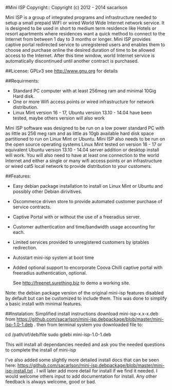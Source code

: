 #Mini ISP
Copyright:: Copyright (c) 2012 - 2014 sacarlson

Mini ISP is a group of integrated programs and infrastructure needed to setup a small prepaid WIFI or wired World Wide Internet network service.  It is designed to be used in short to medium term residence like Hotels or resort apartments where residences want a quick method to connect to the Internet from between 1 day to 3 months or longer.  Mini ISP provides captive portal redirected service to unregistered users and enables them to choose and purchase online the desired duration of time to be allowed access to the Internet.  After this time window, world Internet service is automatically discontinued until another contract is purchased.

##License:
 GPLv3 see http://www.gnu.org for details

##Requirments:
* Standard PC computer with at least 256meg ram and minimal 10Gig Hard disk.
* One or more Wifi access points or wired infrastructure for network distribution.
* Linux Mint version 16 - 17, Ubuntu version 13.10 - 14.04 have been tested, maybe others version will also work 

 Mini ISP software was designed to be run on a low power standard PC with as little as 256 meg ram and as little as 10gb available hard disk space partitioned to run on Linux Mint or Ubuntu. Mini ISP also needs to be run on the open source operating systems Linux Mint tested on version 16 - 17 or equivalent Ubuntu version 13.10 - 14.04 server addition or desktop install will work.  You will also need to have at least one connection to the world Internet and either a single or many wifi access points or an infrastructure or wired cat5 local network to provide distribution to your customers. 

##Features:
* Easy debian package installation to install on Linux Mint or Ubuntu and possibly other Debian dirivitives.
* Oscommerce driven store to provide automated customer purchase of service contracts.
* Captive Portal with or without the use of a freeradius server.
* Customer authentication and time/bandwidth usage accounting for each.
* Limited services provided to unregistered customers by iptables redirection.
* Autostart mini-isp system at boot time
* Added optional support to encorporate Coova Chilli captive portal with freeradius authentication, optional.

  See http://freenet.surething.biz to demo a working site.

Note: the debian package version of the original mini-isp features disabled by default but can be customized to include them.  This was done to simplify a basic install with minimal features.

##Instalation:
 Simplified install instructions
 download mini-isp-x.x-x.deb  from https://github.com/sacarlson/mini-isp.debpackage/blob/master/mini-isp-1.0-1.deb .
 then from terminal system you downloaded file to:

 cd /path/of/deb/file
 sudo gdebi mini-isp-1.0-1.deb

 This will install all dependancies needed and ask you the needed questions to complete the install of mini-isp

 I've also added some slightly more detailed install docs that can be seen here: https://github.com/sacarlson/mini-isp.debpackage/blob/master/mini-isp-install.txt .
 I will later add more detail for install if we find it needed.  I would welcome others input to add documentation for install.  Any other feedback is always welcome, good or bad.
